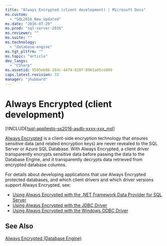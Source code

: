 ```yaml
---
title: "Always Encrypted (client development) | Microsoft Docs"
ms.custom: 
  - "SQL2016_New_Updated"
ms.date: "2016-07-29"
ms.prod: "sql-server-2016"
ms.reviewer: ""
ms.suite: ""
ms.technology: 
  - "database-engine"
ms.tgt_pltfrm: ""
ms.topic: "article"
dev_langs: 
  - "CSharp"
ms.assetid: 9595eb66-284c-4474-828f-8961a05ce989
caps.latest.revision: 33
manager: "jhubbard"
---
```

# Always Encrypted (client development)
[!INCLUDE[tsql-appliesto-ss2016-asdb-xxxx-xxx_md](../../../a9notintoc/includes/tsql-appliesto-ss2016-asdb-xxxx-xxx-md.md)]

[Always Encrypted](../../../relational-databases/security/encryption/always-encrypted-database-engine.md) is a client-side encryption technology that ensures sensitive data (and related encryption keys) are never revealed to the SQL Server or Azure SQL Database. With Always Encrypted, a client driver transparently encrypts sensitive data before passing the data to the Database Engine, and it transparently decrypts data retrieved from encrypted database columns.

For details about developing applications that use Always Encrypted protected databases, and which client drivers and which driver versions support Always Encrypted, see:

- [Using Always Encrypted with the .NET Framework Data Provider for SQL Server](../../../relational-databases/security/encryption/827e509e-3c4f-4820-aa37-cebf0f7bbf80.md)
- [Using Always Encrypted with the JDBC Driver](https://msdn.microsoft.com/library/mt591987.aspx)
- [Using Always Encrypted with the Windows ODBC Driver](https://msdn.microsoft.com/library/mt637351.aspx)



## See Also

[Always Encrypted (Database Engine)](../../../relational-databases/security/encryption/always-encrypted-database-engine.md)
